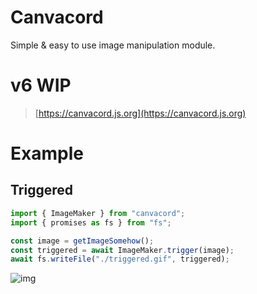 # Canvacord
Simple & easy to use image manipulation module.

# v6 WIP

> [https://canvacord.js.org](https://canvacord.js.org)


# Example
## Triggered
```js
import { ImageMaker } from "canvacord";
import { promises as fs } from "fs";

const image = getImageSomehow();
const triggered = await ImageMaker.trigger(image);
await fs.writeFile("./triggered.gif", triggered);
```

![img](https://i.imgur.com/tes5yE2.gif)